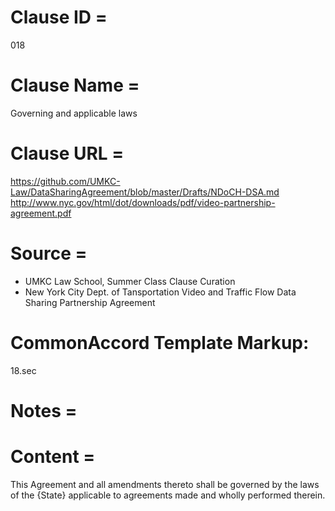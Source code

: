 # Clause ID = 
018

# Clause Name = 
Governing and applicable laws 

# Clause URL = 
https://github.com/UMKC-Law/DataSharingAgreement/blob/master/Drafts/NDoCH-DSA.md
http://www.nyc.gov/html/dot/downloads/pdf/video-partnership-agreement.pdf

# Source = 
* UMKC Law School, Summer Class Clause Curation
* New York City Dept. of Tansportation Video and Traffic Flow Data Sharing Partnership Agreement 

# CommonAccord Template Markup:   
18.sec

# Notes = 

# Content =
This Agreement and all amendments thereto shall be governed by the laws of the {State} applicable to agreements made and wholly performed therein.
